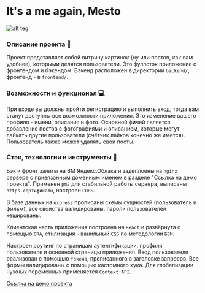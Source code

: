 # It's a me again, Mesto
![alt teg](https://s1.hostingkartinok.com/uploads/images/2023/05/6984a6f6760d042caea738c786fd5703.png)
### Описание проекта :book:
Проект представляет собой витрину картинок (ну или постов, как вам удобнее), которыми делятся пользователи. Это фуллстэк приложение с фронтендом и бэкендом. Бэкенд расположен в директории `backend/`, фронтенд - в `frontend/`.
### Возможности и функционал :computer:
При входе вы должны пройти регистрацию и выполнить вход, тогда вам станут доступны все возможности приложения. Это изменение вашего профиля - имени, описания и фото. Основной фичей является добавление постов с фотографиями и описанием, которые могут лайкать другие пользователи (счётчик лайков конечно же имется). Пользователь также может удалять свои посты.
### Стэк, технологии и инструменты :wrench:
Бэк и фронт залиты на ВМ Яндекс.Облака и задеплоены на `nginx` сервере с привязанным доменным именем в разделе "Ссылка на демо проекта". Применен `pm2` для стабильной работы сервера, выписаны `https-сертификаты`, настроен `CORS`.

В базе данных на `express` прописаны схемы сущностей (пользователь и фильм), все свойства валидированы, пароли пользователей хешированы.

Клиентская часть приложения построена на `React` и развёрнута с помощью `CRA`, стилизация - ванильный `CSS` по методологии `БЭМ`.

Настроен роутинг по страницам аутентификации, профиля пользователя и основной страницы приложения. Вход пользователя реализован с помощью `токена`, прописанного в заголовке запросов. Все формы валидированы с помощью кастомного хука. Для глобализации нужных переменных применяется `Context API`.


[Ссылка на демо проекта](https://rocket.mesto.nomoredomainsicu.ru)
